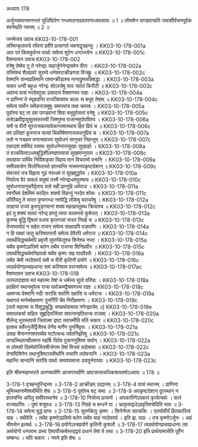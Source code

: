 अध्यायः 178

अर्जुनसमागमानन्तरं युधिष्ठिरेण गन्धमादनादवतरणाध्यवसायः ॥ 1 ॥ लोमशेन पाण्डवान्प्रति जयाशीर्वचनपूर्वकं स्वर्गम्प्रति गमनम् ॥ 2 ॥

जनमेजय उवाच 	KK03-10-178-001  
तस्मिन्कृतास्त्रे रथिनां प्रवीरे प्रत्यागते भवनाद्वृत्रहन्तुः ।	KK03-10-178-001a  
अतः परं किमकुर्वन्त पार्थाः समेत्य शूरेण धनञ्जयेन ॥	KK03-10-178-001c  
वैशम्पायन उवाच 	KK03-10-178-002  
वनेषु तेष्वेव तु ते नरेन्द्राः सहार्जुनेनेन्द्रसमेन वीराः ।	KK03-10-178-002a  
तस्मिंश्च शैलप्रवरे सुरम्ये धनेश्वराक्रीडगता विजह्रुः ॥	KK03-10-178-002c  
वेश्मानि तान्यप्रतिमानि पश्यन्क्रीडाश्च नानाद्रुमसन्निबद्धाः ।	KK03-10-178-003a  
चचार धन्वी बहुधा नरेन्द्रः सोऽस्त्रेषु यत्तः सततं किरीटी ॥	KK03-10-178-003c  
अवाप्य वासं नरदेवपुत्राः प्रसादजं वैश्रवणस्य राज्ञः ।	KK03-10-178-004a  
न प्राणिनां ते स्पृहयन्ति राजञ्शिवश्च कालः स बभूव तेषाम् ॥	KK03-10-178-004c  
समेत्य पार्थेन यथैकरात्रमूषुः समास्तत्र तथा चतस्रः ।	KK03-10-178-005a  
पूर्वाश्च षट् ता दश पाण्डवानां शिवा बभूवुर्वसतां वनेषु ॥	KK03-10-178-005c  
ततोऽब्रवीद्वायुसुतस्तरस्वी जिष्णुश्च राजानमुपोपविश्य ।	KK03-10-178-006a  
यमौ च वीरौ सुरराजकल्पावेकान्तमास्थाय हितं प्रियं च ॥	KK03-10-178-006c  
तव प्रतिज्ञां कुरुराज सत्यां चिकीर्षमाणास्त्वदनुप्रियं च ।	KK03-10-178-007a  
ततो न गच्छाम वनान्यपास्य सुयोधनं सानुचरं निहन्तुम् ॥	KK03-10-178-007c  
एकादशं वर्षमिदं वसामः सुयोधनेनात्तसुखाः सुखार्हाः ।	KK03-10-178-008a  
तं वञ्चयित्वाऽधमबुद्धिशीलमज्ञातवासं सुखमाप्नुयाम ॥	KK03-10-178-008c  
तवाज्ञया पार्थिव निर्विशङ्का विहाय मानं विचरामो वनानि ।	KK03-10-178-009a  
समीपवासेन विलोभितास्ते ज्ञास्यन्ति नास्मानपकृष्टदेशान् ॥	KK03-10-178-009c  
संवत्सरं तत्र विहृत्य गूढं नराधमं तं सुखमुद्धरेम ।	KK03-10-178-010a  
निर्यात्य वैरं सफलं सपुष्पं तस्मै नरेन्द्राधमपूरुषाय ॥	KK03-10-178-010c  
सुयोधनायानुचरैर्वृताय ततो महीं प्राप्नुहि धर्मराज ।	KK03-10-178-011a  
स्वर्गोपमं देशमिमं चरद्भिः शक्यो विहन्तुं नरदेव शोकः ॥	KK03-10-178-011c  
कीर्तिस्तु ते भारत पुण्यगन्धा नश्येद्धि लोकेषु चराचरेषु ।	KK03-10-178-012a  
तत्प्राप्य राज्यं कुरुपुङ्गवानां शक्यं महत्प्राप्तुमथ क्रियाश्च ॥	KK03-10-178-012c  
इदं तु शक्यं सततं नरेन्द्र प्राप्तुं त्वया यल्लभसे कुबेरात् ।	KK03-10-178-013a  
कुरुष्व बुद्धिं द्विषतां वधाय कृतागसां भारत निग्रहे च ॥	KK03-10-178-013c  
तेजस्तवोग्रं न सहेत राजन् समेत्य साक्षादपि वज्रपाणिः ।	KK03-10-178-014a  
न हि व्यथां जातु करिष्यतस्तौ समेत्य देवैरपि धर्मराज ॥	KK03-10-178-014c  
तवार्थसिद्ध्यर्थमपि प्रवृत्तौ सुपर्णकेतुश्च शिनेश्च नप्ता ।	KK03-10-178-015a  
यथैव कृष्णोऽप्रतिमो बलेन तथैव राजन्स शिनिप्रवीरः ॥	KK03-10-178-015c  
तवार्थसिद्ध्यर्थमभिप्रपन्नो यथैव कृष्णः सह यादवैस्तैः ।	KK03-10-178-016a  
तथैव चेमौ नरदेववर्य यमौ च वीरौ कृतिनौ प्रयोगे ॥	KK03-10-178-016c  
त्वदर्थयोगप्रभवप्रधानाः शमं करिष्याम परान्समेत्य ॥	KK03-10-178-017ac  
वैशम्पायन उवाच 	KK03-10-178-018  
ततस्तदाज्ञाय मतं महात्मा तेषां च धर्मस्य सुतो वरिष्ठः ।	KK03-10-178-018a  
प्रदक्षिणं स्थानमुपेत्य राजा पर्याक्रमद्वैश्रवणस्य राज्ञः ॥	KK03-10-178-018c  
आमन्त्र्य वेश्मानि नदीः सरांसि सर्वाणि रक्षांसि च धर्मराजः ।	KK03-10-178-019a  
यथागतं मार्गमवेक्षमाणः पुनर्गिरिं चैव निरीक्षमाणः ।	KK03-10-178-019c  
[ततो महात्मा स विशुद्धबुद्धिः सम्प्रार्थयामास नगेन्द्रवर्यम् ॥]	KK03-10-178-019e  
समाप्तकर्मा सहितः सुहृद्भिर्जित्वा सपत्नान्प्रतिलभ्य राज्यम् ।	KK03-10-178-020a  
शैलेन्द्र भूयस्तपसे जितात्मा द्रष्टा तवास्मीति मतिं चकार ॥	KK03-10-178-020c  
वृतश्च सर्वैरनुजैर्द्विजैश्च तेनैव मार्गेण पुनर्निवृत्तः ।	KK03-10-178-021a  
उवाह चैनान्गणशस्तथैव घटोत्कचः पर्वतनिर्झरेषु ॥	KK03-10-178-021c  
तान्प्रस्थितान्प्रीतमना महर्षिः पितेव पुत्राननुशिष्य सर्वान् ।	KK03-10-178-022a  
स लोमशो दिवमेवोर्जितश्रीर्जगाम तेषां विजयं तदोक्त्वा ॥	KK03-10-178-022c  
तेनार्ष्टिषेणेन तथानुशिष्टास्तीर्थानि रम्याणि तपोवनानि ।	KK03-10-178-023a  
महान्ति चान्यानि सरांसि पार्थाः सम्पश्यमानाः प्रययुर्नराग्र्याः ॥	KK03-10-178-023c  

इति श्रीमन्महाभारते अरण्यपर्वणि आजगरपर्वणि अष्टसप्तत्यधिकशततमोऽध्यायः ॥ 178 ॥

3-178-1 वृत्रहन्तुरिन्द्रस्य ॥ 3-178-2 आक्रीडम् उद्यानम् ॥ 3-178-4 वासं स्थानम् । प्राणिनां भूमिस्थानामैश्वर्यमिति शेषः ॥ 3-178-5 पूर्वाश्च षट् समाः ॥ 3-178-9 अपकृष्टदेशान् दूरस्थान् न ज्ञास्यन्ति अपितु समीपस्थानेव ॥ 3-178-10 निर्यात्य प्रत्यर्प्य । अपकारिणेऽपकारं कृत्वेत्यर्थः । फलं राज्यप्राप्तिः । पुष्पं शत्रुवधः ॥ 3-178-13 निग्रहे च बन्धने वा । भ्रातृत्वाद्वधेऽप्रवृत्तिश्चेदिति भावः ॥ 3-178-14 समेत्य युद्धं प्राप्य ॥ 3-178-15 सुपर्णकेतुः कृष्णः । शिनेर्नप्ता सात्यकिः । एतयोर्वीर्यं हितकारित्वं चाह । तथैवेति । तथैव कृष्णोऽप्रतिमो बलेन तथैव चाहं नरदेववर्य । इति झ. पाठः । तत्र कृष्णोऽर्जुनः । अहं भीमसेन इत्यर्थः ॥ 3-178-16 प्रयोगेऽस्त्रप्रयोगे कृतिनौ कुशलौ ॥ 3-178-17 त्वदर्थयोगप्रभवप्रधानाः तव अर्थयोगो धनलाभः प्रभव ऐश्वर्योत्कर्षस्तद्द्वयं प्रधानं तेषां ते तथा ॥ 3-178-20 इति प्रार्थयामासेति पूर्वेण सम्बन्धः । मतिं चकार । गमने इति शेषः ॥
